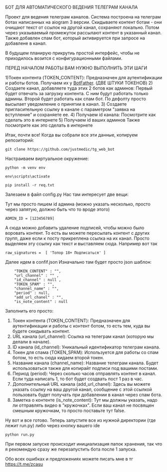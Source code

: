 БОТ ДЛЯ АВТОМАТИЧЕСКОГО ВЕДЕНИЯ ТЕЛЕГРАМ КАНАЛА

Проект для ведения телеграм каналов. Система построена на телеграм ботах написанных на aiogram 3 версии. 
Скидываете контент ботам - они очищают текст от ссылок на другой канал, сохраняют локально. Потом через указываемый промежуток рассылают контент в указанный канал.
Также добавлен спам бот, который активируется при запросе на добавлене в канал. 

В будущем планирую прикрутиь простой интерфейс, чтобы не приходилось возится с конфигурационными файлами.

ПЕРЕД НАЧАЛОМ РАБОТЫ ВАМ НУЖНО ВЫПОЛНИТЬ ЭТИ ШАГИ

1)Токен контента (TOKEN_CONTENT):
Предназначен для аутентификации и работы ботов. 
Получаем их у [BotFather](https://t.me/BotFather). (ДВЕ ШТУКИ ТОКЕНОВ) 
2) Создаете канал, добавляете туда этих 2 ботов как админов:
Первый будет отвечать за загрузку контента. С ним будут работать только админы.
Второй будет работать как спам бот. По дефолту просто высылает уведомление о принятии в канал.
3) Создаете пригласительную ссылку в канале с параметром "заявка на вступление" и сохраняете ее.
4) Получаем id канала:
Посмотрите как сделать это в интернете
5) Получаем id ваших админов
Также посмотрите как это сделать в интернете


Итак, почти все! Когда вы собрали все эти данные, копируем репозиторий:
```
git clone https://github.com/justmedic/tg_web_bot
```

Настраиваем виртуальное окружение:
```
python -m venv env
```
```
env\scripts\activate
```
```
pip install -r req.txt
```

Залезаем в файл config.py
Нас там интересует две вещи:

Тут мы просто пишем id админа (можно указать несколько, просто через запятую, должно быть что то вроде этого)
```
ADMIN_ID = [123456789]
```
А сюда можно добавить удаление подписей, чтобы можно было воровать контент.
То есть вы можете пересылать контент с других групп, даже если к посту прикреплена ссылка на их канал. Просто выделяем эту ссылку как текст и выставляем сюда.
Например вот так
```
raw_signatures =  [ 'Топор 18+ Подписаться' ]
```


Далее идем в confif.json
Изначально там будет просто json шаблон:
```
    "TOKEN_CONTENT" : "", 
    "url_channel" : "" , 
    "id_channel" : null , 
    "TOKEN_SPAM" : "", 
    "channel_name" : "", 
    "period" : null, 
    "add_url_chanel" : "", 
    "is_note_content" : null

```
Заполнить его просто:
1. Токен контента (TOKEN_CONTENT): Предназначен для аутентификации и работы с контент ботом, то есть тем, куда вы будете скидывать контент.
2. URL канала (url_channel): Ссылка на телеграм канал (которую мы делали в начале).
3. ID канала (id_channel): Уникальный идентификатор телеграм канала.
4. Токен для спама (TOKEN_SPAM): Используется для работы со спам ботом, то есть сюда кидаем второй токен.
5. Название канала (channel_name): Название телеграм канала. Будет использоваться также для копирайт подписи под вашими постами.
6. Период (period): Через сколько часов отправлять контент в канал. Если туда написать 1, то бот будет создвать пост 1 раз в час.
7. Дополнительный URL канала (add_url_chanel): Здесь вы можете указать ссылку на ваш другой канал, сообщение с этой ссылкой пользовать будет получать при добавлении в канал через спам бота.
8. Заметка о контенте (is_note_content): Тут мы должны указать, надо ли отправлять видео в "кружочках". Если ваш канал не посвящен смешным кружочкам, то просто поставьте тут false.



Ну вот и все готово. Теперь запустите все из нужной директории (где лежит run.py) либо через кнопку вашего ide
```
python run.py
```


При первом запуске происходит инициализация папок хранения, так что я рекомендую сразу же перезапустить бота после 1 запуска. 

Обо всех ошибках и предложениях можете писать мне в тг https://t.me/zcasu

